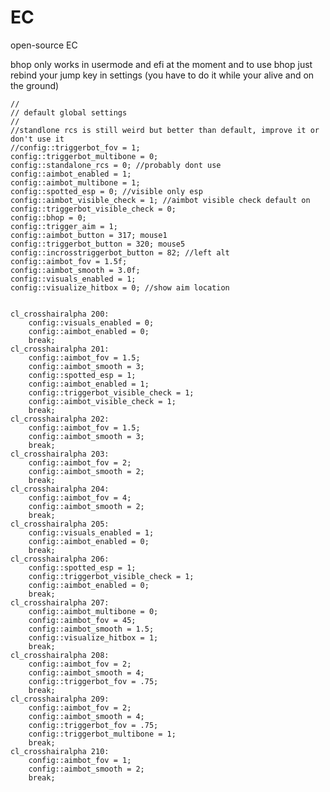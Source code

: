 # EC
open-source EC


bhop only works in usermode and efi at the moment and to use bhop just rebind your jump key in settings (you have to do it while your alive and on the ground)

	//
	// default global settings
	//
	//standlone rcs is still weird but better than default, improve it or don't use it
	//config::triggerbot_fov = 1; 
	config::triggerbot_multibone = 0; 
	config::standalone_rcs = 0; //probably dont use
	config::aimbot_enabled = 1;
	config::aimbot_multibone = 1; 
	config::spotted_esp = 0; //visible only esp
	config::aimbot_visible_check = 1; //aimbot visible check default on
	config::triggerbot_visible_check = 0;
	config::bhop = 0;
	config::trigger_aim = 1;
	config::aimbot_button = 317; mouse1
	config::triggerbot_button = 320; mouse5
	config::incrosstriggerbot_button = 82; //left alt
	config::aimbot_fov = 1.5f;
	config::aimbot_smooth = 3.0f;
	config::visuals_enabled = 1;
	config::visualize_hitbox = 0; //show aim location

 
	cl_crosshairalpha 200:
		config::visuals_enabled = 0;
		config::aimbot_enabled = 0;
		break;
	cl_crosshairalpha 201:
		config::aimbot_fov = 1.5;
		config::aimbot_smooth = 3;
		config::spotted_esp = 1;
		config::aimbot_enabled = 1;
		config::triggerbot_visible_check = 1;
		config::aimbot_visible_check = 1;
		break;
	cl_crosshairalpha 202:
		config::aimbot_fov = 1.5;
		config::aimbot_smooth = 3;
		break;
	cl_crosshairalpha 203:
		config::aimbot_fov = 2;
		config::aimbot_smooth = 2;
		break;
	cl_crosshairalpha 204:
		config::aimbot_fov = 4;
		config::aimbot_smooth = 2;
		break;
	cl_crosshairalpha 205:
		config::visuals_enabled = 1;
		config::aimbot_enabled = 0;
		break;
	cl_crosshairalpha 206:
		config::spotted_esp = 1;
		config::triggerbot_visible_check = 1;
		config::aimbot_enabled = 0;
		break;
	cl_crosshairalpha 207:
		config::aimbot_multibone = 0;
		config::aimbot_fov = 45;
		config::aimbot_smooth = 1.5;
		config::visualize_hitbox = 1;
		break;
	cl_crosshairalpha 208:
		config::aimbot_fov = 2;
		config::aimbot_smooth = 4;
		config::triggerbot_fov = .75;
		break;
	cl_crosshairalpha 209:
		config::aimbot_fov = 2;
		config::aimbot_smooth = 4;
		config::triggerbot_fov = .75;
		config::triggerbot_multibone = 1;
		break;
	cl_crosshairalpha 210:
		config::aimbot_fov = 1;
		config::aimbot_smooth = 2;
		break;
	
